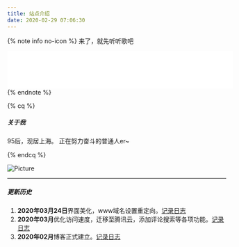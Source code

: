 ```yaml
---
title: 站点介绍
date: 2020-02-29 07:06:30
---
```


{% note info no-icon %}
来了，就先听听歌吧
<iframe frameborder="no" border="0" marginwidth="0" marginheight="0" width=520 height=86 src="//music.163.com/outchain/player?type=2&id=516849385&auto=1&height=66"></iframe>
{% endnote %}

{% cq %}

##### <i class="fa fa-paper-plane" aria-hidden="true"></i> 关于我

95后，现居上海。
正在努力奋斗的普通人er~

{% endcq %}

![Picture](http://5b0988e595225.cdn.sohucs.com/images/20190715/c71fa05b8ba44f0ab7086bab1e2aa7d2.gif)

---

##### <i class="fa fa-pencil" aria-hidden="true"></i> 更新历史

<div id="teamnewslist">
<ol>
<li><b>2020年03月24日</b>界面美化，www域名设置重定向。<a title="记录日志" href="#" target="_blank">记录日志</a></li>
<li><b>2020年03月</b>优化访问速度，迁移至腾讯云，添加评论搜索等各项功能。<a title="记录日志" href="#" target="_blank">记录日志</a></li>
<li><b>2020年02月</b>博客正式建立。<a title="记录日志" href="#" target="_blank">记录日志</a></li>
</ol>
</div>